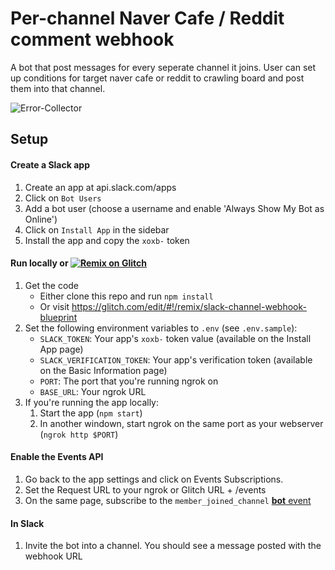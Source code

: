 # Per-channel Naver Cafe / Reddit comment webhook

A bot that post messages for every seperate channel it joins. User can set up conditions for target naver cafe or reddit to crawling board and post them into that channel.

![Error-Collector](http://errorcollector2.azurewebsites.net/img/example.PNG)

## Setup

#### Create a Slack app

1. Create an app at api.slack.com/apps
1. Click on `Bot Users`
1. Add a bot user (choose a username and enable 'Always Show My Bot as Online')
1. Click on `Install App` in the sidebar
1. Install the app and copy the `xoxb-` token

#### Run locally or [![Remix on Glitch](https://cdn.glitch.com/2703baf2-b643-4da7-ab91-7ee2a2d00b5b%2Fremix-button.svg)](https://glitch.com/edit/#!/remix/slack-channel-webhook-blueprint)
1. Get the code
    * Either clone this repo and run `npm install`
    * Or visit https://glitch.com/edit/#!/remix/slack-channel-webhook-blueprint
1. Set the following environment variables to `.env` (see `.env.sample`):
    * `SLACK_TOKEN`: Your app's `xoxb-` token value (available on the Install App page)
    * `SLACK_VERIFICATION_TOKEN`: Your app's verification token (available on the Basic Information page)
    * `PORT`: The port that you're running ngrok on
    * `BASE_URL`: Your ngrok URL
1. If you're running the app locally:
    1. Start the app (`npm start`)
    1. In another windown, start ngrok on the same port as your webserver (`ngrok http $PORT`)

#### Enable the Events API
1. Go back to the app settings and click on Events Subscriptions.
1. Set the Request URL to your ngrok or Glitch URL + /events
1. On the same page, subscribe to the `member_joined_channel` [**bot** event](https://cloud.githubusercontent.com/assets/700173/26603331/4f188f90-453b-11e7-9b6d-9ca541f0cbf1.png)


#### In Slack
1. Invite the bot into a channel. You should see a message posted with the webhook URL
